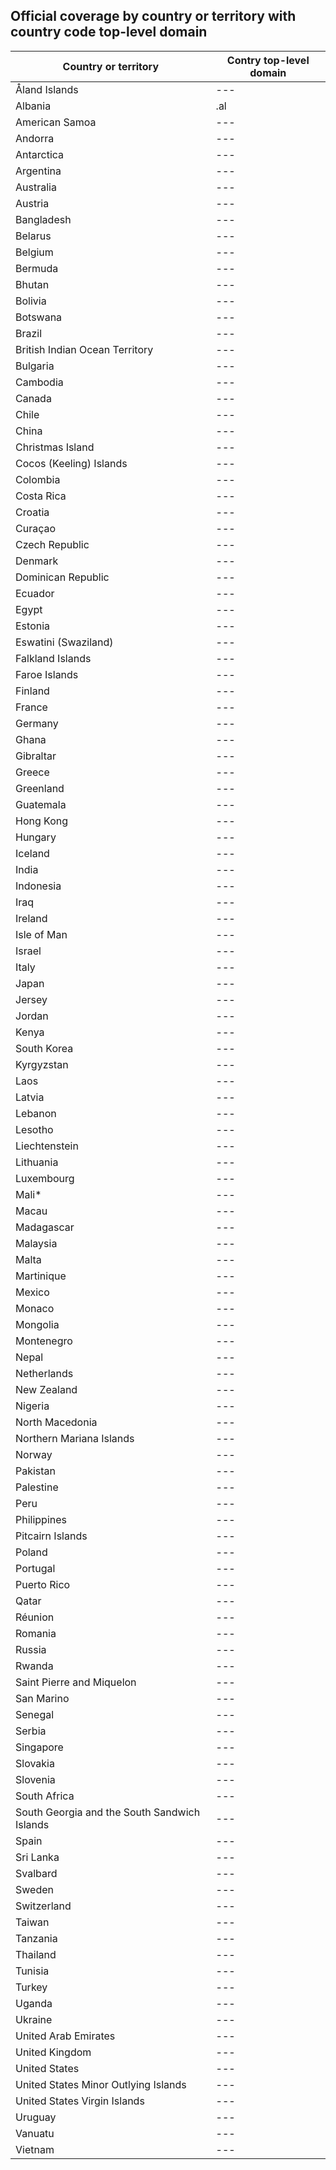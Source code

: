 ## Official coverage by country οr territory with country code top-level domain

Country οr territory | Contry top-level domain 
--- | --- |
Åland Islands | --- |
Albania | .al |
American Samoa | --- |
Andorra | --- |
Antarctica | --- |
Argentina | --- |
Australia | --- |
Austria | --- |
Bangladesh | --- |
Belarus | --- |
Belgium | --- |
Bermuda | --- |
Bhutan | --- |
Bolivia | --- |
Botswana | --- |
Brazil | --- |
British Indian Ocean Territory | --- |
Bulgaria | --- |
Cambodia | --- |
Canada | --- |
Chile | --- |
China | --- |
Christmas Island | --- |
Cocos (Keeling) Islands | --- |
Colombia | --- |
Costa Rica | --- |
Croatia | --- |
Curaçao | --- |
Czech Republic | --- |
Denmark | --- |
Dominican Republic | --- |
Ecuador | --- |
Egypt | --- |
Estonia | --- |
Eswatini (Swaziland) | --- |
Falkland Islands | --- |
Faroe Islands | --- |
Finland | --- |
France | --- |
Germany | --- |
Ghana | --- |
Gibraltar | --- |
Greece | --- |
Greenland | --- |
Guatemala | --- |
Hong Kong | --- |
Hungary | --- |
Iceland | --- |
India | --- |
Indonesia | --- |
Iraq | --- |
Ireland | --- |
Isle of Man | --- |
Israel | --- |
Italy | --- |
Japan | --- |
Jersey | --- |
Jordan | --- |
Kenya | --- |
South Korea | --- |
Kyrgyzstan | --- |
Laos | --- |
Latvia | --- |
Lebanon | --- |
Lesotho | --- |
Liechtenstein | --- |
Lithuania | --- |
Luxembourg | --- |
Mali* | --- |
Macau | --- |
Madagascar | --- |
Malaysia | --- |
Malta | --- |
Martinique | --- |
Mexico | --- |
Monaco | --- |
Mongolia | --- |
Montenegro | --- |
Nepal | --- |
Netherlands | --- |
New Zealand | --- |
Nigeria | --- |
North Macedonia | --- |
Northern Mariana Islands | --- |
Norway | --- |
Pakistan | --- |
Palestine | --- |
Peru | --- |
Philippines | --- |
Pitcairn Islands | --- |
Poland | --- |
Portugal | --- |
Puerto Rico | --- |
Qatar | --- |
Réunion | --- |
Romania | --- |
Russia | --- |
Rwanda | --- |
Saint Pierre and Miquelon | --- |
San Marino | --- |
Senegal | --- |
Serbia | --- |
Singapore | --- |
Slovakia | --- |
Slovenia | --- |
South Africa | --- |
South Georgia and the South Sandwich Islands | --- |
Spain | --- |
Sri Lanka | --- |
Svalbard | --- |
Sweden | --- |
Switzerland | --- |
Taiwan | --- |
Tanzania | --- |
Thailand | --- |
Tunisia | --- |
Turkey | --- |
Uganda | --- |
Ukraine | --- |
United Arab Emirates | --- |
United Kingdom | --- |
United States | --- |
United States Minor Outlying Islands | --- |
United States Virgin Islands | --- |
Uruguay | --- |
Vanuatu | --- |
Vietnam | --- |
